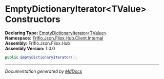 ﻿<!--  
  <auto-generated>   
    The contents of this file were generated by a tool.  
    Changes to this file may be list if the file is regenerated  
  </auto-generated>   
-->

# EmptyDictionaryIterator\<TValue\> Constructors

**Declaring Type:** [EmptyDictionaryIterator\<TValue\>](../index.md)  
**Namespace:** [Friflo.Json.Fliox.Hub.Client.Internal](../../index.md)  
**Assembly:** Friflo.Json.Fliox.Hub  
**Assembly Version:** 1.0.0

```csharp
public EmptyDictionaryIterator();
```
___

*Documentation generated by [MdDocs](https://github.com/ap0llo/mddocs)*
